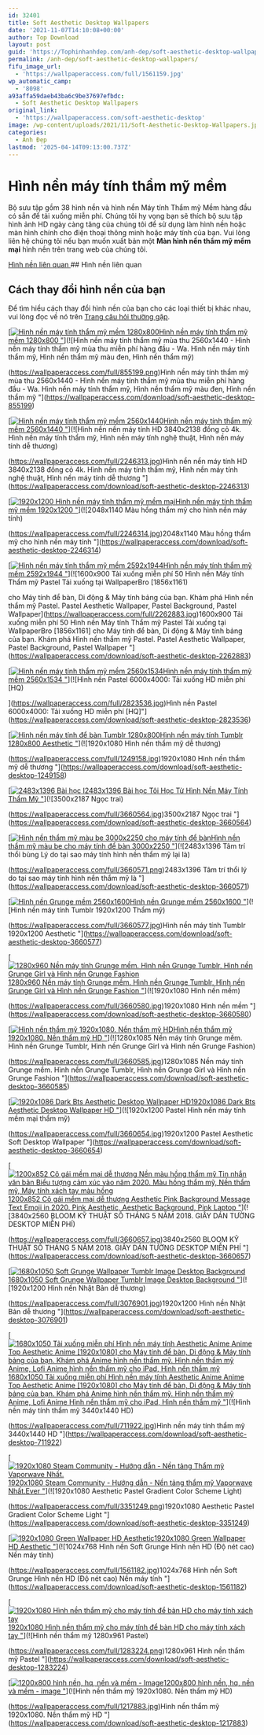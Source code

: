 ```yaml
---
id: 32401
title: Soft Aesthetic Desktop Wallpapers
date: '2021-11-07T14:10:08+00:00'
author: Top Download
layout: post
guid: 'https://Tophinhanhdep.com/anh-dep/soft-aesthetic-desktop-wallpapers/'
permalink: /anh-dep/soft-aesthetic-desktop-wallpapers/
fifu_image_url:
  - 'https://wallpaperaccess.com/full/1561159.jpg'
wp_automatic_camp:
  - '8098'
a93affa59daeb43ba6c9be37697efbdc:
  - Soft Aesthetic Desktop Wallpapers
original_link:
  - 'https://wallpaperaccess.com/soft-aesthetic-desktop'
image: /wp-content/uploads/2021/11/Soft-Aesthetic-Desktop-Wallpapers.jpg
categories:
  - Ảnh Đẹp
lastmod: '2025-04-14T09:13:00.737Z'
---
```

# Hình nền máy tính thẩm mỹ mềm

Bộ sưu tập gồm 38 hình nền và hình nền Máy tính Thẩm mỹ Mềm hàng đầu có sẵn để tải xuống miễn phí. Chúng tôi hy vọng bạn sẽ thích bộ sưu tập hình ảnh HD ngày càng tăng của chúng tôi để sử dụng làm hình nền hoặc màn hình chính cho điện thoại thông minh hoặc máy tính của bạn. Vui lòng liên hệ chúng tôi nếu bạn muốn xuất bản một **Màn hình nền thẩm mỹ mềm mại** hình nền trên trang web của chúng tôi.

[Hình nền liên quan ](#related) ## Hình nền liên quan

## Cách thay đổi hình nền của bạn

Để tìm hiểu cách thay đổi hình nền của bạn cho các loại thiết bị khác nhau, vui lòng đọc về nó trên [Trang câu hỏi thường gặp](https://tophinhanhdep.com/faq/).

  
[[![Hình nền máy tính thẩm mỹ mềm 1280x800](https://wallpaperaccess.com/full/1561159.jpg)Hình nền máy tính thẩm mỹ mềm 1280x800 "](https://wallpaperaccess.com/download/soft-aesthetic-desktop-1561159)](![Hình nền máy tính thẩm mỹ mùa thu 2560x1440 - Hình nền máy tính thẩm mỹ mùa thu miễn phí hàng đầu - Wa.  Hình nền máy tính thẩm mỹ, Hình nền thẩm mỹ màu đen, Hình nền thẩm mỹ)

(https://wallpaperaccess.com/full/855199.png)Hình nền máy tính thẩm mỹ mùa thu 2560x1440 - Hình nền máy tính thẩm mỹ mùa thu miễn phí hàng đầu - Wa. Hình nền máy tính thẩm mỹ, Hình nền thẩm mỹ màu đen, Hình nền thẩm mỹ "](https://wallpaperaccess.com/download/soft-aesthetic-desktop-855199)

[[![Hình nền máy tính thẩm mỹ mềm 2560x1440](https://wallpaperaccess.com/full/1561173.jpg)Hình nền máy tính thẩm mỹ mềm 2560x1440 "](https://wallpaperaccess.com/download/soft-aesthetic-desktop-1561173)](![Hình nền nền máy tính HD 3840x2138 đồng cỏ 4k.  Hình nền máy tính thẩm mỹ, Hình nền máy tính nghệ thuật, Hình nền máy tính dễ thương)

(https://wallpaperaccess.com/full/2246313.jpg)Hình nền nền máy tính HD 3840x2138 đồng cỏ 4k. Hình nền máy tính thẩm mỹ, Hình nền máy tính nghệ thuật, Hình nền máy tính dễ thương "](https://wallpaperaccess.com/download/soft-aesthetic-desktop-2246313)

[[![1920x1200 Hình nền máy tính thẩm mỹ mềm mại](https://wallpaperaccess.com/full/2345717.jpg)Hình nền máy tính thẩm mỹ mềm 1920x1200 "](https://wallpaperaccess.com/download/soft-aesthetic-desktop-2345717)](![2048x1140 Màu hồng thẩm mỹ cho hình nền máy tính)

(https://wallpaperaccess.com/full/2246314.jpg)2048x1140 Màu hồng thẩm mỹ cho hình nền máy tính "](https://wallpaperaccess.com/download/soft-aesthetic-desktop-2246314)

[[![Hình nền máy tính thẩm mỹ mềm 2592x1944](https://wallpaperaccess.com/full/3660551.jpg)Hình nền máy tính thẩm mỹ mềm 2592x1944 "](https://wallpaperaccess.com/download/soft-aesthetic-desktop-3660551)](![1600x900 Tải xuống miễn phí 50 Hình nền Máy tính Thẩm mỹ Pastel Tải xuống tại WallpaperBro [1856x1161)

 cho Máy tính để bàn, Di động & Máy tính bảng của bạn.  Khám phá Hình nền thẩm mỹ Pastel.  Pastel Aesthetic Wallpaper, Pastel Background, Pastel Wallpaper](https://wallpaperaccess.com/full/2262883.jpg)1600x900 Tải xuống miễn phí 50 Hình nền Máy tính Thẩm mỹ Pastel Tải xuống tại WallpaperBro \[1856x1161\] cho Máy tính để bàn, Di động &amp; Máy tính bảng của bạn. Khám phá Hình nền thẩm mỹ Pastel. Pastel Aesthetic Wallpaper, Pastel Background, Pastel Wallpaper "](https://wallpaperaccess.com/download/soft-aesthetic-desktop-2262883)

[[![Hình nền máy tính thẩm mỹ mềm 2560x1534](https://wallpaperaccess.com/full/3127668.png)Hình nền máy tính thẩm mỹ mềm 2560x1534 "](https://wallpaperaccess.com/download/soft-aesthetic-desktop-3127668)](![Hình nền Pastel 6000x4000: Tải xuống HD miễn phí [HQ)

](https://wallpaperaccess.com/full/2823536.jpg)Hình nền Pastel 6000x4000: Tải xuống HD miễn phí \[HQ\]"](https://wallpaperaccess.com/download/soft-aesthetic-desktop-2823536)

[[![Hình nền máy tính để bàn Tumblr 1280x800](https://wallpaperaccess.com/full/2738012.jpg)Hình nền máy tính Tumblr 1280x800 Aesthetic "](https://wallpaperaccess.com/download/soft-aesthetic-desktop-2738012)](![1920x1080 Hình nền thẩm mỹ dễ thương)

(https://wallpaperaccess.com/full/1249158.jpg)1920x1080 Hình nền thẩm mỹ dễ thương "](https://wallpaperaccess.com/download/soft-aesthetic-desktop-1249158)

[[![2483x1396 Bài học I](https://wallpaperaccess.com/full/3660561.png)2483x1396 Bài học Tôi Học Từ Hình Nền Máy Tính Thẩm Mỹ "](https://wallpaperaccess.com/download/soft-aesthetic-desktop-3660561)](![3500x2187 Ngọc trai)

(https://wallpaperaccess.com/full/3660564.jpg)3500x2187 Ngọc trai "](https://wallpaperaccess.com/download/soft-aesthetic-desktop-3660564)

[[![Hình nền thẩm mỹ màu be 3000x2250 cho máy tính để bàn](https://wallpaperaccess.com/full/3622137.jpg)Hình nền thẩm mỹ màu be cho máy tính để bàn 3000x2250 "](https://wallpaperaccess.com/download/soft-aesthetic-desktop-3622137)](![2483x1396 Tâm trí thổi bùng Lý do tại sao máy tính hình nền thẩm mỹ lại là)

(https://wallpaperaccess.com/full/3660571.png)2483x1396 Tâm trí thổi lý do tại sao máy tính hình nền thẩm mỹ là "](https://wallpaperaccess.com/download/soft-aesthetic-desktop-3660571)

[[![Hình nền Grunge mềm 2560x1600](https://wallpaperaccess.com/full/1195298.jpg)Hình nền Grunge mềm 2560x1600 "](https://wallpaperaccess.com/download/soft-aesthetic-desktop-1195298)](![Hình nền máy tính Tumblr 1920x1200 Thẩm mỹ)

(https://wallpaperaccess.com/full/3660577.jpg)Hình nền máy tính Tumblr 1920x1200 Aesthetic "](https://wallpaperaccess.com/download/soft-aesthetic-desktop-3660577)

[[![1280x960 Nền máy tính Grunge mềm.  Hình nền Grunge Tumblr, Hình nền Grunge Girl và Hình nền Grunge Fashion](https://wallpaperaccess.com/full/2246336.jpg)1280x960 Nền máy tính Grunge mềm. Hình nền Grunge Tumblr, Hình nền Grunge Girl và Hình nền Grunge Fashion "](https://wallpaperaccess.com/download/soft-aesthetic-desktop-2246336)](![1920x1080 Hình nền mềm)

(https://wallpaperaccess.com/full/3660580.jpg)1920x1080 Hình nền mềm "](https://wallpaperaccess.com/download/soft-aesthetic-desktop-3660580)

[[![Hình nền thẩm mỹ 1920x1080.  Nền thẩm mỹ HD](https://wallpaperaccess.com/full/1259249.jpg)Hình nền thẩm mỹ 1920x1080. Nền thẩm mỹ HD "](https://wallpaperaccess.com/download/soft-aesthetic-desktop-1259249)](![1280x1085 Nền máy tính Grunge mềm.  Hình nền Grunge Tumblr, Hình nền Grunge Girl và Hình nền Grunge Fashion)

(https://wallpaperaccess.com/full/3660585.jpg)1280x1085 Nền máy tính Grunge mềm. Hình nền Grunge Tumblr, Hình nền Grunge Girl và Hình nền Grunge Fashion "](https://wallpaperaccess.com/download/soft-aesthetic-desktop-3660585)

[[![1920x1086 Dark Bts Aesthetic Desktop Wallpaper HD](https://wallpaperaccess.com/full/3212737.jpg)1920x1086 Dark Bts Aesthetic Desktop Wallpaper HD "](https://wallpaperaccess.com/download/soft-aesthetic-desktop-3212737)](![1920x1200 Pastel Hình nền máy tính mềm mại thẩm mỹ)

(https://wallpaperaccess.com/full/3660654.jpg)1920x1200 Pastel Aesthetic Soft Desktop Wallpaper "](https://wallpaperaccess.com/download/soft-aesthetic-desktop-3660654)

[[![1200x852 Cô gái mềm mại dễ thương Nền màu hồng thẩm mỹ Tin nhắn văn bản Biểu tượng cảm xúc vào năm 2020. Màu hồng thẩm mỹ, Nền thẩm mỹ, Máy tính xách tay màu hồng](https://wallpaperaccess.com/full/3086042.jpg)1200x852 Cô gái mềm mại dễ thương Aesthetic Pink Background Message Text Emoji in 2020. Pink Aesthetic, Aesthetic Background, Pink Laptop "](https://wallpaperaccess.com/download/soft-aesthetic-desktop-3086042)](![3840x2560 BLOOM KỸ THUẬT SỐ THÁNG 5 NĂM 2018. GIẤY DÁN TƯỜNG DESKTOP MIỄN PHÍ)

(https://wallpaperaccess.com/full/3660657.jpg)3840x2560 BLOOM KỸ THUẬT SỐ THÁNG 5 NĂM 2018. GIẤY DÁN TƯỜNG DESKTOP MIỄN PHÍ "](https://wallpaperaccess.com/download/soft-aesthetic-desktop-3660657)

[[![1680x1050 Soft Grunge Wallpaper Tumblr Image Desktop Background](https://wallpaperaccess.com/full/1243775.jpg)1680x1050 Soft Grunge Wallpaper Tumblr Image Desktop Background "](https://wallpaperaccess.com/download/soft-aesthetic-desktop-1243775)](![1920x1200 Hình nền Nhật Bản dễ thương)

(https://wallpaperaccess.com/full/3076901.jpg)1920x1200 Hình nền Nhật Bản dễ thương "](https://wallpaperaccess.com/download/soft-aesthetic-desktop-3076901)

[[![1680x1050 Tải xuống miễn phí Hình nền máy tính Aesthetic Anime Anime Top Aesthetic Anime [1920x1080] cho Máy tính để bàn, Di động & Máy tính bảng của bạn.  Khám phá Anime hình nền thẩm mỹ.  Hình nền thẩm mỹ Anime, Lofi Anime hình nền thẩm mỹ cho iPad, Hình nền thẩm mỹ](https://wallpaperaccess.com/full/2342682.jpg)1680x1050 Tải xuống miễn phí Hình nền máy tính Aesthetic Anime Anime Top Aesthetic Anime \[1920x1080\] cho Máy tính để bàn, Di động &amp; Máy tính bảng của bạn. Khám phá Anime hình nền thẩm mỹ. Hình nền thẩm mỹ Anime, Lofi Anime Hình nền thẩm mỹ cho iPad, Hình nền thẩm mỹ "](https://wallpaperaccess.com/download/soft-aesthetic-desktop-2342682)](![Hình nền máy tính thẩm mỹ 3440x1440 HD)

(https://wallpaperaccess.com/full/711922.jpg)Hình nền máy tính thẩm mỹ 3440x1440 HD "](https://wallpaperaccess.com/download/soft-aesthetic-desktop-711922)

[[![1920x1080 Steam Community - Hướng dẫn - Nền tảng Thẩm mỹ Vaporwave Nhất.](https://wallpaperaccess.com/full/768003.jpg)1920x1080 Steam Community - Hướng dẫn - Nền tảng thẩm mỹ Vaporwave Nhất.Ever "](https://wallpaperaccess.com/download/soft-aesthetic-desktop-768003)](![1920x1080 Aesthetic Pastel Gradient Color Scheme Light)

(https://wallpaperaccess.com/full/3351249.png)1920x1080 Aesthetic Pastel Gradient Color Scheme Light "](https://wallpaperaccess.com/download/soft-aesthetic-desktop-3351249)

[[![1920x1080 Green Wallpaper HD Aesthetic](https://wallpaperaccess.com/full/3660745.jpg)1920x1080 Green Wallpaper HD Aesthetic "](https://wallpaperaccess.com/download/soft-aesthetic-desktop-3660745)](![1024x768 Hình nền Soft Grunge Hình nền HD (Độ nét cao) Nền máy tính)

(https://wallpaperaccess.com/full/1561182.jpg)1024x768 Hình nền Soft Grunge Hình nền HD (Độ nét cao) Nền máy tính "](https://wallpaperaccess.com/download/soft-aesthetic-desktop-1561182)

[[![1920x1080 Hình nền thẩm mỹ cho máy tính để bàn HD cho máy tính xách tay](https://wallpaperaccess.com/full/3660774.jpg)1920x1080 Hình nền thẩm mỹ cho máy tính để bàn HD cho máy tính xách tay "](https://wallpaperaccess.com/download/soft-aesthetic-desktop-3660774)](![Hình nền thẩm mỹ 1280x961 Pastel)

(https://wallpaperaccess.com/full/1283224.png)1280x961 Hình nền thẩm mỹ Pastel "](https://wallpaperaccess.com/download/soft-aesthetic-desktop-1283224)

[[![1200x800 hình nền, hq, nền và mềm - Image](https://wallpaperaccess.com/full/3660775.jpg)1200x800 hình nền, hq, nền và mềm - image "](https://wallpaperaccess.com/download/soft-aesthetic-desktop-3660775)](![Hình nền thẩm mỹ 1920x1080.  Nền thẩm mỹ HD)

(https://wallpaperaccess.com/full/1217883.jpg)Hình nền thẩm mỹ 1920x1080. Nền thẩm mỹ HD "](https://wallpaperaccess.com/download/soft-aesthetic-desktop-1217883)
